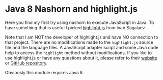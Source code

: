 Java 8 Nashorn and highlight.js
===============================

Here you find my first try using nashorn to execute JavaScript in Java. To have something that is 
useful I picked [highlight.js](https://highlightjs.org/) from Ivan Sagalaev.

Note that I am NOT the developer of highlight.js and have NO connection to that project. There are
no modifications made to the `highlight.js` source file and the language files. A JavaScript adapter
script and some Java code help to access the `highlight` method without modifications. If you like 
to use highlight.js or have any questions about it, please refer to their
[website](https://highlightjs.org/) or 
[GitHub repository](https://github.com/isagalaev/highlight.js).

Obviously this module requires Java 8.